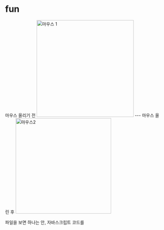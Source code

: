 <h1>fun</h1>
마우스 올리기 전
<img width="314" alt="마우스 1" src="https://github.com/Sossoh/WebP23/assets/128332587/90869757-eddd-489f-b2c9-3e688c5d72c5">
---
마우스 올린 후
<img width="309" alt="마우스2" src="https://github.com/Sossoh/WebP23/assets/128332587/70c7e758-97be-485b-a151-287ed6b282a8">

파일을 보면 하나는 <head>안, 자바스크립트 코드를 <script>에 삽입
하나는 따로 파일을 만들어서 불러왔다.

<h1>docu</h1>
document.write() 사용하기 
<img width="258" alt="애쳐" src="https://github.com/Sossoh/WebP23/assets/128332587/38bd6e50-90fc-44aa-aa30-671b8be5fdc4">
